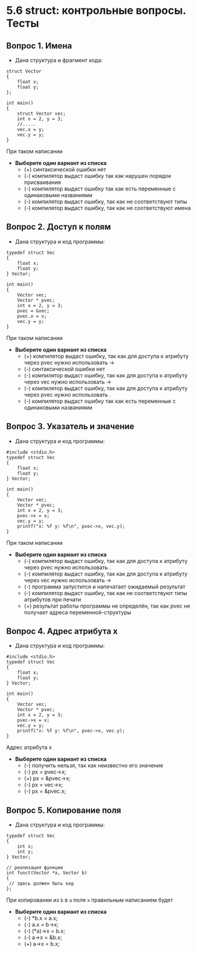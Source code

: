 # 5.6 struct: контрольные вопросы. Тесты

## **Вопрос 1. Имена**

* Дана структура и фрагмент кода:  

```// код листинг вопрос 1
struct Vector
{
    float x;
    float y;
};

int main()
{
    struct Vector vec;
    int x = 2, y = 3;
    //.....
    vec.x = y;
    vec.y = y;
}
```  

При таком написании  

* **Выберите один вариант из списка**
  * (+) синтаксической ошибки нет
  * (-) компилятор выдаст ошибку так как нарушен порядок присваивания
  * (-) компилятор выдаст ошибку так как есть переменные с одинаковыми названиями
  * (-) компилятор выдаст ошибку, так как не соответствуют типы
  * (-) компилятор выдаст ошибку, так как не соответствуют имена

## **Вопрос 2. Доступ к полям**

* Дана структура и код программы:  

```// код листинг вопрос 2
typedef struct Vec
{
    float x;
    float y;
} Vector;

int main()
{
    Vector vec;
    Vector * pvec;
    int x = 2, y = 3;
    pvec = &vec;
    pvec.x = x;
    vec.y = y;
}
```  

При таком написании  

* **Выберите один вариант из списка**
  * (+) компилятор выдаст ошибку, так как для доступа к атрибуту через pvec нужно использовать ->
  * (-) синтаксической ошибки нет
  * (-) компилятор выдаст ошибку, так как для доступа к атрибуту через vec нужно использовать ->
  * (-) компилятор выдаст ошибку, так как для доступа к атрибуту через pvec нужно использовать .
  * (-) компилятор выдаст ошибку так как есть переменные с одинаковыми названиями

## **Вопрос 3. Указатель и значение**

* Дана структура и код программы:  

```// код листинг вопрос 3
#include <stdio.h>
typedef struct Vec
{
    float x;
    float y;
} Vector;

int main()
{
    Vector vec;
    Vector * pvec;
    int x = 2, y = 3;
    pvec->x = x;
    vec.y = y;
    printf("x: %f y: %f\n", pvec->x, vec.y);
}
```  

При таком написании  

* **Выберите один вариант из списка**
  * (-) компилятор выдаст ошибку, так как для доступа к атрибуту через pvec нужно использовать .
  * (-) компилятор выдаст ошибку, так как для доступа к атрибуту через vec нужно использовать ->
  * (-) программа запустится и напечатает ожидаемый результат
  * (-) компилятор выдаст ошибку, так как не соответствуют типы атрибутов при печати
  * (+) результат работы программы не определён, так как pvec не получает адреса переменной-структуры

## **Вопрос 4. Адрес атрибута х**

* Дана структура и код программы:  

```// код листинг вопрос 4
#include <stdio.h>
typedef struct Vec
{
    float x;
    float y;
} Vector;

int main()
{
    Vector vec;
    Vector * pvec;
    int x = 2, y = 3;
    pvec->x = x;
    vec.y = y;
    printf("x: %f y: %f\n", pvec->x, vec.y);
}
```  

Адрес атрибута x  

* **Выберите один вариант из списка**
  * (-) получить нельзя, так как неизвестно его значение
  * (-) px = pvec->x;
  * (+) px = &pvec->x;
  * (-) px = vec->x;
  * (-) px = &pvec.x;

## **Вопрос 5. Копирование поля**

* Дана структура и код программы:  

```// код листинг вопрос 5
typedef struct Vec
{
    int x;
    int y;
} Vector;

// реализация функции
int funct(Vector *a, Vector b)
{
 // здесь должен быть код
};
```  

При копировании из `b` в `a` поля `x` правильным написанием будет  

* **Выберите один вариант из списка**
  * (-) *b.x = a.x;
  * (-) a.x = b->x;
  * (-) (*a)->x = b.x;
  * (-) a->x = &b.x;
  * (+) a->x = b.x;
